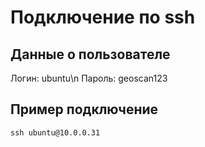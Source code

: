 # Подключение по ssh

## Данные о пользователе

Логин: ubuntu\n
Пароль: geoscan123

## Пример подключение

```ssh ubuntu@10.0.0.31```
